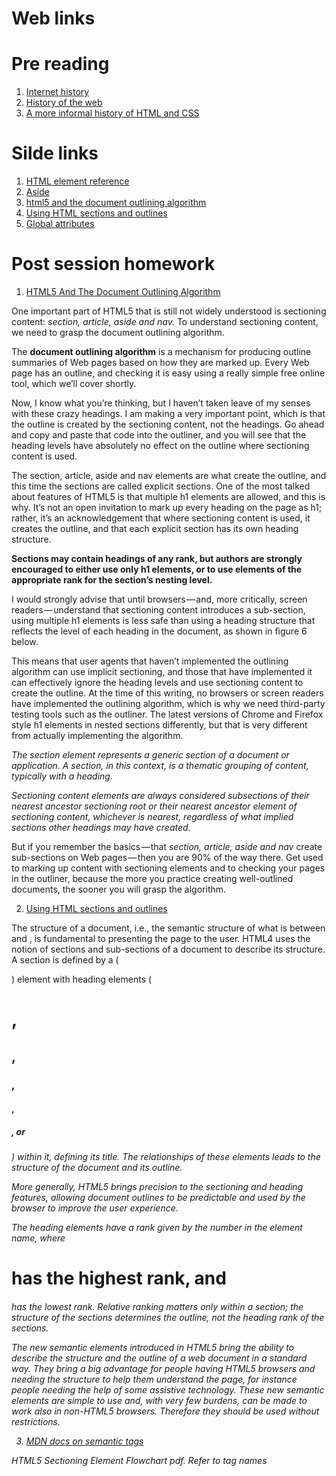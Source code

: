 # Web links

# Pre reading

1) [Internet history](http://www.internetsociety.org/internet/what-internet/history-internet/brief-history-internet)
2) [History of the web](http://webfoundation.org/about/vision/history-of-the-web/)
3) [A more informal history of HTML and CSS](http://www.wdtonline.com/wdtMagazine/MemberWorks/WiserWays/csshtml.htm)

# Silde links
1) [HTML element reference](https://developer.mozilla.org/en-US/docs/Web/HTML/Element)
2) [Aside](https://developer.mozilla.org/en-US/docs/Web/HTML/Element/aside)
3) [html5 and the document outlining algorithm](https://www.smashingmagazine.com/2011/08/html5-and-the-document-outlining-algorithm/)
4) [Using HTML sections and outlines](https://developer.mozilla.org/en-US/docs/Web/Guide/HTML/Using_HTML_sections_and_outlines)
5) [Global attributes](https://developer.mozilla.org/en-US/docs/Web/HTML/Global_attributes)

# Post session homework

1) [HTML5 And The Document Outlining Algorithm](http://www.smashingmagazine.com/2011/08/html5-and-the-document-outlining-algorithm/)

One important part of HTML5 that is still not widely understood is sectioning content: *section, article, aside and nav.* To understand sectioning content, we need to grasp the document outlining algorithm.

The **document outlining algorithm** is a mechanism for producing outline summaries of Web pages based on how they are marked up. Every Web page has an outline, and checking it is easy using a really simple free online tool, which we’ll cover shortly.

Now, I know what you’re thinking, but I haven’t taken leave of my senses with these crazy headings. I am making a very important point, which is that the outline is created by the sectioning content, not the headings.
Go ahead and copy and paste that code into the outliner, and you will see that the heading levels have absolutely no effect on the outline where sectioning content is used.

The section, article, aside and nav elements are what create the outline, and this time the sections are called explicit sections.
One of the most talked about features of HTML5 is that multiple h1 elements are allowed, and this is why. It’s not an open invitation to mark up every heading on the page as h1; rather, it’s an acknowledgement that where sectioning content is used, it creates the outline, and that each explicit section has its own heading structure.

**Sections may contain headings of any rank, but authors are strongly encouraged to either use only h1 elements, or to use elements of the appropriate rank for the section’s nesting level.**

I would strongly advise that until browsers — and, more critically, screen readers — understand that sectioning content introduces a sub-section, using multiple h1 elements is less safe than using a heading structure that reflects the level of each heading in the document, as shown in figure 6 below.

This means that user agents that haven’t implemented the outlining algorithm can use implicit sectioning, and those that have implemented it can effectively ignore the heading levels and use sectioning content to create the outline.
At the time of this writing, no browsers or screen readers have implemented the outlining algorithm, which is why we need third-party testing tools such as the outliner. The latest versions of Chrome and Firefox style h1 elements in nested sections differently, but that is very different from actually implementing the algorithm.

*The section element represents a generic section of a document or application. A section, in this context, is a thematic grouping of content, typically with a heading.*

*Sectioning content elements are always considered subsections of their nearest ancestor sectioning root or their nearest ancestor element of sectioning content, whichever is nearest, regardless of what implied sections other headings may have created.*

But if you remember the basics — that *section, article, aside and nav* create sub-sections on Web pages — then you are 90% of the way there. Get used to marking up content with sectioning elements and to checking your pages in the outliner, because the more you practice creating well-outlined documents, the sooner you will grasp the algorithm.

2) [Using HTML sections and outlines](https://developer.mozilla.org/en-US/docs/Web/Guide/HTML/Sections_and_Outlines_of_an_HTML5_document)

The structure of a document, i.e., the semantic structure of what is between <body> and </body>, is fundamental to presenting the page to the user. HTML4 uses the notion of sections and sub-sections of a document to describe its structure. A section is defined by a (<div>) element with heading elements (<h1>, <h2>, <h3>, <h4>, <h5>, or <h6>) within it, defining its title. The relationships of these elements leads to the structure of the document and its outline.
  
More generally, HTML5 brings precision to the sectioning and heading features, allowing document outlines to be predictable and used by the browser to improve the user experience.

The heading elements have a rank given by the number in the element name, where <h1> has the highest rank, and <h6> has the lowest rank. Relative ranking matters only within a section; the structure of the sections determines the outline, not the heading rank of the sections.


The new semantic elements introduced in HTML5 bring the ability to describe the structure and the outline of a web document in a standard way. They bring a big advantage for people having HTML5 browsers and needing the structure to help them understand the page, for instance people needing the help of some assistive technology. These new semantic elements are simple to use and, with very few burdens, can be made to work also in non-HTML5 browsers. Therefore they should be used without restrictions.

3) [MDN docs on semantic tags](http://html5doctor.com/resources/#flowchart)

HTML5 Sectioning Element Flowchart pdf. Refer to tag names
